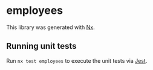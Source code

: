 # employees

This library was generated with [Nx](https://nx.dev).

## Running unit tests

Run `nx test employees` to execute the unit tests via [Jest](https://jestjs.io).

